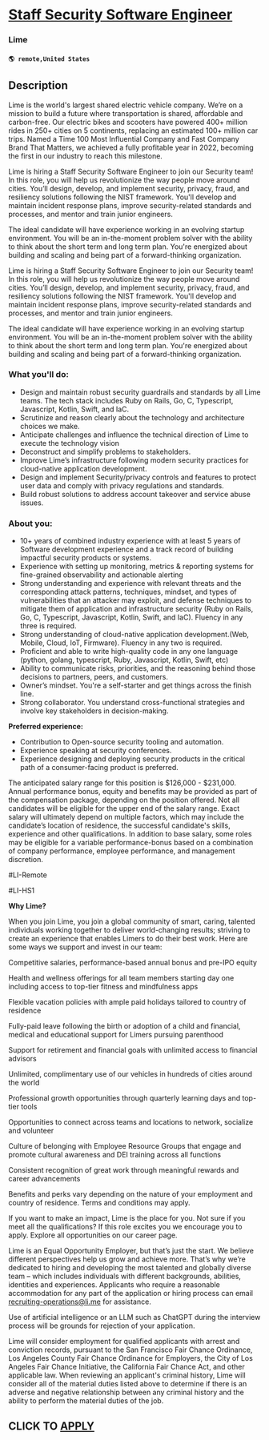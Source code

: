 # [Staff Security Software Engineer](https://www.remotewlb.com/apply/staff-security-software-engineer-129697)  
### Lime  
#### `🌎 remote,United States`  

## Description

Lime is the world's largest shared electric vehicle company. We’re on a mission to build a future where transportation is shared, affordable and carbon-free. Our electric bikes and scooters have powered 400+ million rides in 250+ cities on 5 continents, replacing an estimated 100+ million car trips. Named a Time 100 Most Influential Company and Fast Company Brand That Matters, we achieved a fully profitable year in 2022, becoming the first in our industry to reach this milestone.

  

Lime is hiring a Staff Security Software Engineer to join our Security team! In this role, you will help us revolutionize the way people move around cities. You’ll design, develop, and implement security, privacy, fraud, and resiliency solutions following the NIST framework. You'll develop and maintain incident response plans, improve security-related standards and processes, and mentor and train junior engineers.

  

The ideal candidate will have experience working in an evolving startup environment. You will be an in-the-moment problem solver with the ability to think about the short term and long term plan. You're energized about building and scaling and being part of a forward-thinking organization.

  

Lime is hiring a Staff Security Software Engineer to join our Security team! In this role, you will help us revolutionize the way people move around cities. You’ll design, develop, and implement security, privacy, fraud, and resiliency solutions following the NIST framework. You'll develop and maintain incident response plans, improve security-related standards and processes, and mentor and train junior engineers.

  

The ideal candidate will have experience working in an evolving startup environment. You will be an in-the-moment problem solver with the ability to think about the short term and long term plan. You're energized about building and scaling and being part of a forward-thinking organization.

  

### What you'll do:

* Design and maintain robust security guardrails and standards by all Lime teams. The tech stack includes Ruby on Rails, Go, C, Typescript, Javascript, Kotlin, Swift, and IaC.
* Scrutinize and reason clearly about the technology and architecture choices we make. 
* Anticipate challenges and influence the technical direction of Lime to execute the technology vision 
* Deconstruct and simplify problems to stakeholders.
* Improve Lime’s infrastructure following modern security practices for cloud-native application development.
* Design and implement Security/privacy controls and features to protect user data and comply with privacy regulations and standards.
* Build robust solutions to address account takeover and service abuse issues.

  

### About you:

* 10+ years of combined industry experience with at least 5 years of Software development experience and a track record of building impactful security products or systems.
* Experience with setting up monitoring, metrics & reporting systems for fine-grained observability and actionable alerting
* Strong understanding and experience with relevant threats and the corresponding attack patterns, techniques, mindset, and types of vulnerabilities that an attacker may exploit, and defense techniques to mitigate them of application and infrastructure security (Ruby on Rails, Go, C, Typescript, Javascript, Kotlin, Swift, and IaC). Fluency in any three is required.
* Strong understanding of cloud-native application development.(Web, Mobile, Cloud, IoT, Firmware). Fluency in any two is required.
* Proficient and able to write high-quality code in any one language (python, golang, typescript, Ruby, Javascript, Kotlin, Swift, etc)
* Ability to communicate risks, priorities, and the reasoning behind those decisions to partners, peers, and customers.
* Owner’s mindset. You're a self-starter and get things across the finish line.
* Strong collaborator. You understand cross-functional strategies and involve key stakeholders in decision-making.

  

 **Preferred experience:**

* Contribution to Open-source security tooling and automation.
* Experience speaking at security conferences.
* Experience designing and deploying security products in the critical path of a consumer-facing product is preferred. 

  

The anticipated salary range for this position is $126,000 - $231,000. Annual performance bonus, equity and benefits may be provided as part of the compensation package, depending on the position offered. Not all candidates will be eligible for the upper end of the salary range. Exact salary will ultimately depend on multiple factors, which may include the candidate’s location of residence, the successful candidate's skills, experience and other qualifications. In addition to base salary, some roles may be eligible for a variable performance-bonus based on a combination of company performance, employee performance, and management discretion.

  

  

#LI-Remote

#LI-HS1

  

 **Why Lime?**

When you join Lime, you join a global community of smart, caring, talented individuals working together to deliver world-changing results; striving to create an experience that enables Limers to do their best work. Here are some ways we support and invest in our team:

  

Competitive salaries, performance-based annual bonus and pre-IPO equity

Health and wellness offerings for all team members starting day one including access to top-tier fitness and mindfulness apps

Flexible vacation policies with ample paid holidays tailored to country of residence

Fully-paid leave following the birth or adoption of a child and financial, medical and educational support for Limers pursuing parenthood

Support for retirement and financial goals with unlimited access to financial advisors

Unlimited, complimentary use of our vehicles in hundreds of cities around the world

Professional growth opportunities through quarterly learning days and top-tier tools

Opportunities to connect across teams and locations to network, socialize and volunteer

Culture of belonging with Employee Resource Groups that engage and promote cultural awareness and DEI training across all functions

Consistent recognition of great work through meaningful rewards and career advancements

  

Benefits and perks vary depending on the nature of your employment and country of residence. Terms and conditions may apply.

  

If you want to make an impact, Lime is the place for you. Not sure if you meet all the qualifications? If this role excites you we encourage you to apply. Explore all opportunities on our career page.

  

Lime is an Equal Opportunity Employer, but that’s just the start. We believe different perspectives help us grow and achieve more. That’s why we’re dedicated to hiring and developing the most talented and globally diverse team – which includes individuals with different backgrounds, abilities, identities and experiences. Applicants who require a reasonable accommodation for any part of the application or hiring process can email recruiting-operations@li.me for assistance.

  

Use of artificial intelligence or an LLM such as ChatGPT during the interview process will be grounds for rejection of your application.

  

Lime will consider employment for qualified applicants with arrest and conviction records, pursuant to the San Francisco Fair Chance Ordinance, Los Angeles County Fair Chance Ordinance for Employers, the City of Los Angeles Fair Chance Initiative, the California Fair Chance Act, and other applicable law. When reviewing an applicant's criminal history, Lime will consider all of the material duties listed above to determine if there is an adverse and negative relationship between any criminal history and the ability to perform the material duties of the job.

  
## CLICK TO [APPLY](https://www.remotewlb.com/apply/staff-security-software-engineer-129697)

